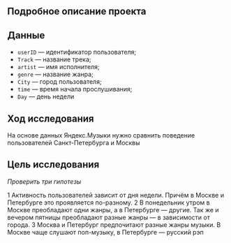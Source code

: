 ## Подробное описание проекта

## Данные

* `userID` — идентификатор пользователя;
* `Track` — название трека;  
* `artist` — имя исполнителя;
* `genre` — название жанра;
* `City` — город пользователя;
* `time` — время начала прослушивания;
* `Day` — день недели

## Ход исследования

На основе данных Яндекс.Музыки нужно сравнить поведение пользователей Санкт-Петербурга и Москвы

## Цель исследования

*Проверить три гипотезы*

1 Активность пользователей зависит от дня недели. Причём в Москве и Петербурге это проявляется по-разному.
2 В понедельник утром в Москве преобладают одни жанры, а в Петербурге — другие. Так же и вечером пятницы преобладают разные жанры — в зависимости от города. 
3 Москва и Петербург предпочитают разные жанры музыки. В Москве чаще слушают поп-музыку, в Петербурге — русский рэп
